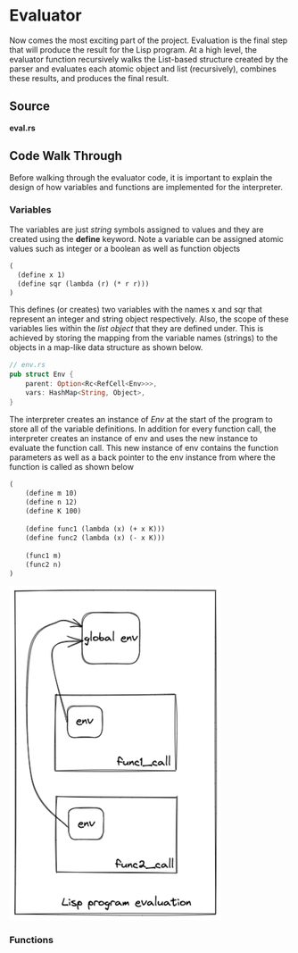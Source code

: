 # Evaluator

Now comes the most exciting part of the project. Evaluation is the final step that will produce the result for the Lisp program. At a high level, the evaluator function recursively walks the List-based structure created by the parser and evaluates each atomic object and list (recursively), combines these results, and produces the final result. 

## Source

**eval.rs**

## Code Walk Through

Before walking through the evaluator code, it is important to explain the design of how variables and functions are implemented for the interpreter. 

### Variables

The variables are just *string* symbols assigned to values and they are created using the **define** keyword. Note a variable can be assigned atomic values such as integer or a boolean as well as function objects 

```Lisp
( 
  (define x 1) 
  (define sqr (lambda (r) (* r r))) 
)
```
This defines (or creates) two variables with the names x and sqr that represent an integer and string object respectively. Also, the scope of these variables lies within the *list object* that they are defined under. This is achieved by storing the mapping from the variable names (strings) to the objects in a map-like data structure as shown below.

```Rust
// env.rs
pub struct Env {
    parent: Option<Rc<RefCell<Env>>>,
    vars: HashMap<String, Object>,
}
```

The interpreter creates an instance of *Env* at the start of the program to store all of the variable definitions. In addition for every function call, the interpreter creates an instance of env and uses the new instance to evaluate the function call. This new instance of env contains the function parameters as well as a back pointer to the env instance from where the function is called as shown below

```Lisp
(
	(define m 10)
	(define n 12)
	(define K 100)
	
	(define func1 (lambda (x) (+ x K)))
	(define func2 (lambda (x) (- x K)))
	
	(func1 m)
	(func2 n)
)
```

![Function Call](images/function_call.png)   


### Functions



